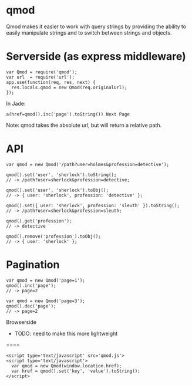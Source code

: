 qmod
====

Qmod makes it easier to work with query strings by providing the ability to easily manipulate strings and to switch between strings and objects.

Serverside (as express middleware)
====

```
var Qmod = require('qmod');
var url  = require('url');
app.use(function(req, res, next) {
  res.locals.qmod = new Qmod(req.originalUrl);
});
```

In Jade:

```
a(href=qmod().inc('page').toString()) Next Page
```
Note: qmod takes the absolute url, but will return a relative path.

API
====
```
var qmod = new Qmod('/path?user=holmes&profession=detective');

qmod().set('user', 'sherlock').toString();
// -> /path?user=sherlock&profession=detective;

qmod().set('user', 'sherlock').toObj();
// -> { user: 'sherlock', profession: 'detective' };

qmod().set({ user: 'sherlock', profession: 'sleuth' }).toString();
// -> /path?user=sherlock&profession=sleuth;

qmod().get('profession');
// -> detective

qmod().remove('profession').toObj();
// -> { user: 'sherlock' };
```

Pagination
======
```
var qmod = new Qmod('page=1');
qmod().inc('page');
// -> page=2

var qmod = new Qmod('page=3');
qmod().dec('page');
// -> page=2
```


Browserside
- TODO: need to make this more lightweight

====
```
<script type='text/javascript' src='qmod.js'>
<script type='text/javascript'>
  var qmod = new Qmod(window.location.href);
  var href = qmod().set('key', 'value').toString();
</script>
```
